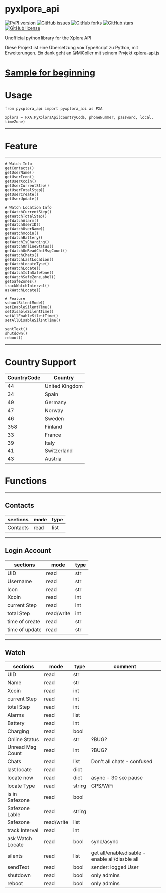 # pyxlpora_api

[![PyPI version](https://badge.fury.io/py/pyxplora-api.svg)](https://badge.fury.io/py/pyxplora-api)
[![GitHub issues](https://img.shields.io/github/issues/Ludy87/pyxplora_api)](https://github.com/Ludy87/pyxplora_api/issues)
[![GitHub forks](https://img.shields.io/github/forks/Ludy87/pyxplora_api)](https://github.com/Ludy87/pyxplora_api)
[![GitHub stars](https://img.shields.io/github/stars/Ludy87/pyxplora_api)](https://github.com/Ludy87/pyxplora_api)
[![GitHub license](https://img.shields.io/github/license/Ludy87/pyxplora_api)](https://github.com/Ludy87/pyxplora_api/blob/main/LICENSE)

Unofficial python library for the Xplora API

Diese Projekt ist eine Übersetzung von TypeScript zu Python, mit Erweiterungen.
Ein dank geht an @MiGoller mit seinem Projekt [xplora-api.js](https://github.com/MiGoller/xplora-api.js)


# [Sample for beginning](https://github.com/Ludy87/pyxplora_api/tree/main/sample)

# Usage
```
from pyxplora_api import pyxplora_api as PXA

xplora = PXA.PyXploraApi(countryCode, phoneNummer, password, local, timeZone)
```

---
# Feature
---

```
# Watch Info
getContacts()
getUserName()
getUserIcon()
getUserXcoin()
getUserCurrentStep()
getUserTotalStep()
getUserCreate()
getUserUpdate()

# Watch Location Info
getWatchCurrentStep()
getWatchTotalStep()
getWatchAlarm()
getWatchUserID()
getWatchUserName()
getWatchXcoin()
getWatchBattery()
getWatchIsCharging()
getWatchOnlineStatus()
getWatchUnReadChatMsgCount()
getWatchChats()
getWatchLastLocation()
getWatchLocateType()
getWatchLocate()
getWatchIsInSafeZone()
getWatchSafeZoneLabel()
getSafeZones()
trackWatchInterval()
askWatchLocate()

# Feature
schoolSilentMode()
setEnableSilentTime()
setDisableSilentTime()
setAllEnableSilentTime()
setAllDisableSilentTime()

sentText()
shutdown()
reboot()
```

---
# Country Support

| CountryCode | Country |
|-------------|---------|
| 44 | United Kingdom |
| 34 | Spain |
| 49 | Germany |
| 47 | Norway |
| 46 | Sweden |
| 358 | Finland |
| 33 | France |
| 39 | Italy |
| 41 | Switzerland |
| 43 | Austria |

# Functions
---

## Contacts

| sections | mode | type |
|----------|------|------|
| Contacts | read | list |

---
## Login Account

| sections | mode | type |
|----------|------|------|
| UID               | read | str |
| Username          | read | str |
| Icon              | read | str |
| Xcoin             | read | int |
| current Step      | read | int |
| total Step        | read/write | int |
| time of create    | read | str |
| time of update    | read | str |

---
## Watch

| sections | mode | type | comment |
|----------|------|------|---------|
| UID               | read | str |
| Name              | read | str |
| Xcoin             | read | int |
| current Step      | read | int |
| total Step        | read | int |
| Alarms            | read | list |
| Battery           | read | int |
| Charging          | read | bool |
| Online Status     | read | str | ?BUG?|
| Unread Msg Count  | read | int | ?BUG? |
| Chats             | read | list | Don't all chats - confused |
| last locate       | read | dict |
| locate now        | read | dict | async - 30 sec pause |
| locate Type       | read | string | GPS/WiFi |
| is in Safezone    | read | bool |
| Safezone Lable    | read | string |
| Safezone          | read/write | list |
| track Interval    | read | int |
| ask Watch Locate  | read | bool | sync/async |
| silents           | read | list | get all/enable/disable - enable all/disable all |
| sendText          | read | bool | sender: logged User |
| shutdown          | read | bool | only admins |
| reboot            | read | bool | only admins |